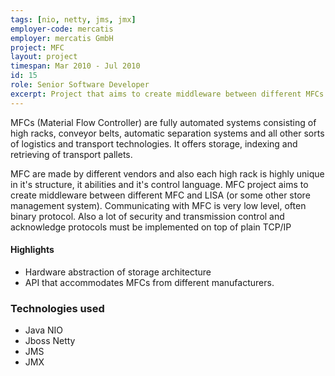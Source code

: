 ```yaml
---
tags: [nio, netty, jms, jmx]
employer-code: mercatis
employer: mercatis GmbH
project: MFC
layout: project
timespan: Mar 2010 - Jul 2010
id: 15
role: Senior Software Developer
excerpt: Project that aims to create middle­ware between different MFCs (Material Flow Controller) and  store management systems
---
```


MFCs (Material Flow Controller) are fully automated systems consisting of high racks, conveyor belts, automatic separation systems and all other sorts of logistics and transport technologies. It offers storage, indexing and retrieving of transport pallets.

MFC are made by different vendors and also each high rack is highly unique in it's structure, it abilities and it's control language. MFC project aims to create middle­ware between different MFC and LISA (or some other store management system). Communicating with MFC is very low level, often binary protocol. Also a lot of security and transmission control and acknowledge protocols must be implemented on top of plain TCP/IP

#### Highlights
* Hardware abstraction of storage architecture
* API that accommodates MFCs from different manufacturers.

### Technologies used
* Java NIO
* Jboss Netty
* JMS
* JMX
